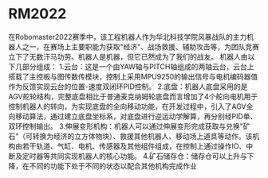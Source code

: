 # RM2022
在Robomaster2022赛季中，该工程机器人作为华北科技学院风暴战队的主力机器人之一，在赛场上主要职能为获取"经济"、战场救援、辅助攻击等，为团队竞赛立下了无数汗马功劳。机器人是机器，但它已然成为了我们的战友。
机器人由以下几部分组成：
1.云台：这是一个由YAW轴与PITCH轴组成的两轴云台，云台上搭载了主控板与图传数传模块，控制上采用MPU9250的输出信号与电机编码器值作为反馈实现云台的位置-速度双闭环PID控制。
2.底盘：机器人底盘采用的是AGV舵轮结构，完整底盘相比于普通麦克纳姆轮底盘而言增加了4个舵向电机用于控制机器人的转向，为实现底盘的全向移动功能，在开发过程中，引入了AGV全向移动算法，通过建立底盘坐标系，对底盘进行逆运动学解算，再分别经PID单、双环控制输出。
3.伸展变形机构：机器人可以通过伸展变形完成获取与兑换"矿石"（可转换为经济的立方体物块）、救援其他机器人、移动场上道具等动作。该机构由若干轨道、气缸、电机、传感器及其他组件组成，在控制上通过操作IO、中断及定时器等共同实现机器人的核心功能。
4.矿石储存仓：储存仓可以上升与下降，在不同的功能下处于不同的状态以配合其他机构完成作业
